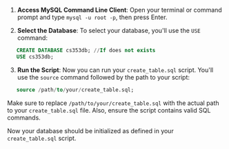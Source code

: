 1. **Access MySQL Command Line Client**: Open your terminal or command prompt and type `mysql -u root -p`, then press Enter.

2. **Select the Database**: To select your database, you'll use the `USE` command:
```sql
   CREATE DATABASE cs353db; //If does not exists
   USE cs353db;
```

3. **Run the Script**: Now you can run your `create_table.sql` script. You'll use the `source` command followed by the path to your script:
```sql
   source /path/to/your/create_table.sql;
```
   Make sure to replace `/path/to/your/create_table.sql` with the actual path to your `create_table.sql` file. Also, ensure the script contains valid SQL commands.

Now your database should be initialized as defined in your `create_table.sql` script.

